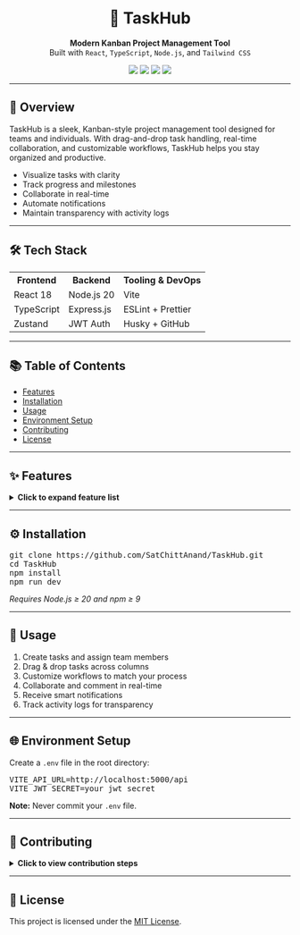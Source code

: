 <h1 align="center">🚀 TaskHub</h1>

<p align="center">
  <strong>Modern Kanban Project Management Tool</strong><br>
  Built with <code>React</code>, <code>TypeScript</code>, <code>Node.js</code>, and <code>Tailwind CSS</code>
</p>

<p align="center">
  <img src="https://img.shields.io/badge/React-18.2.0-blue?logo=react" />
  <img src="https://img.shields.io/badge/TypeScript-5.2.0-blue?logo=typescript" />
  <img src="https://img.shields.io/badge/Node.js-20.x-green?logo=node.js" />
  <img src="https://img.shields.io/badge/License-MIT-yellow.svg" />
</p>

---

<h2>📝 Overview</h2>

<p>
TaskHub is a sleek, Kanban-style project management tool designed for teams and individuals. With drag-and-drop task handling, real-time collaboration, and customizable workflows, TaskHub helps you stay organized and productive.
</p>

<ul>
  <li>Visualize tasks with clarity</li>
  <li>Track progress and milestones</li>
  <li>Collaborate in real-time</li>
  <li>Automate notifications</li>
  <li>Maintain transparency with activity logs</li>
</ul>

---

<h2>🛠️ Tech Stack</h2>

<table>
  <tr>
    <th>Frontend</th>
    <th>Backend</th>
    <th>Tooling & DevOps</th>
  </tr>
  <tr>
    <td>React 18</td>
    <td>Node.js 20</td>
    <td>Vite</td>
  </tr>
  <tr>
    <td>TypeScript</td>
    <td>Express.js</td>
    <td>ESLint + Prettier</td>
  </tr>
  <tr>
    <td>Zustand</td>
    <td>JWT Auth</td>
    <td>Husky + GitHub</td>
  </tr>
</table>

---

<h2>📚 Table of Contents</h2>

<ul>
  <li><a href="#features">Features</a></li>
  <li><a href="#installation">Installation</a></li>
  <li><a href="#usage">Usage</a></li>
  <li><a href="#environment-setup">Environment Setup</a></li>
  <li><a href="#contributing">Contributing</a></li>
  <li><a href="#license">License</a></li>
</ul>

---

<h2 id="features">✨ Features</h2>

<details>
  <summary><strong>Click to expand feature list</strong></summary>
  <ul>
    <li>🧩 Kanban Board with drag-and-drop</li>
    <li>🔄 Customizable workflows</li>
    <li>👥 Real-time collaboration</li>
    <li>🔔 Automated notifications</li>
    <li>📈 Activity tracking</li>
    <li>🎯 Milestone monitoring</li>
    <li>🔐 JWT-based authentication</li>
  </ul>
</details>

---

<h2 id="installation">⚙️ Installation</h2>

<pre>
git clone https://github.com/SatChittAnand/TaskHub.git
cd TaskHub
npm install
npm run dev
</pre>

<p><em>Requires Node.js ≥ 20 and npm ≥ 9</em></p>

---

<h2 id="usage">🚀 Usage</h2>

<ol>
  <li>Create tasks and assign team members</li>
  <li>Drag & drop tasks across columns</li>
  <li>Customize workflows to match your process</li>
  <li>Collaborate and comment in real-time</li>
  <li>Receive smart notifications</li>
  <li>Track activity logs for transparency</li>
</ol>

---

<h2 id="environment-setup">🌐 Environment Setup</h2>

<p>Create a <code>.env</code> file in the root directory:</p>

<pre>
VITE_API_URL=http://localhost:5000/api
VITE_JWT_SECRET=your_jwt_secret
</pre>

<p><strong>Note:</strong> Never commit your <code>.env</code> file.</p>

---

<h2 id="contributing">🤝 Contributing</h2>

<details>
  <summary><strong>Click to view contribution steps</strong></summary>

  <ol>
    <li>Fork the repository</li>
    <li>Clone your fork</li>
    <pre>git clone https://github.com/your-username/TaskHub.git</pre>
    <li>Create a feature branch</li>
    <pre>git checkout -b feature/your-feature-name</pre>
    <li>Make your changes</li>
    <li>Commit with a descriptive message</li>
    <pre>git commit -m "Add: your feature description"</pre>
    <li>Push to your fork</li>
    <pre>git push origin feature/your-feature-name</pre>
    <li>Open a pull request</li>
  </ol>

  <p>Please follow our coding standards and include relevant tests.</p>
</details>

---

<h2 id="license">📄 License</h2>

<p>This project is licensed under the <a href="LICENSE">MIT License</a>.</p>

